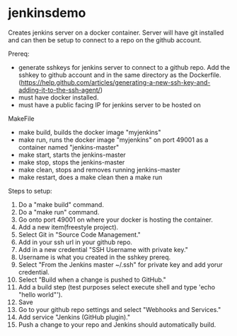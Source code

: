 # jenkinsdemo

Creates jenkins server on a docker container. Server will have git installed and can then be setup to connect to a repo on the github account.

Prereq:
 - generate sshkeys for jenkins server to connect to a github repo. Add the sshkey to github account and in the same directory as the Dockerfile. (https://help.github.com/articles/generating-a-new-ssh-key-and-adding-it-to-the-ssh-agent/)
 - must have docker installed.
 - must have a public facing IP for jenkins server to be hosted on

MakeFile
 - make build, builds the docker image "myjenkins"
 - make run, runs the docker image "myjenkins" on port 49001 as a container named "jenkins-master"
 - make start, starts the jenkins-master
 - make stop, stops the jenkins-master
 - make clean, stops and removes running jenkins-master
 - make restart, does a make clean then a make run

Steps to setup:
 1. Do a "make build" command.
 2. Do a "make run" command.
 3. Go onto port 49001 on where your docker is hosting the container.
 4. Add a new item(freestyle project). 
 5. Select Git in "Source Code Management."
 6. Add in your ssh url in your github repo.
 7. Add in a new credential "SSH Username with private key."
 8. Username is what you created in the sshkey prereq.
 9. Select "From the Jenkins master ~/.ssh" for private key and add yorur credential.
 10. Select "Build when a change is pushed to GitHub."
 11. Add a build step (test purposes select execute shell and type 'echo "hello world"').
 12. Save
 13. Go to your github repo settings and select "Webhooks and Services."
 14. Add service "Jenkins (GitHub plugin)."
 15. Push a change to your repo and Jenkins should automatically build.
